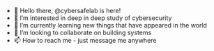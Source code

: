- 👋 Hello there, @cybersafelab is here!
- 👀 I’m interested in deep in deep study of cybersecurity 
- 🌱 I’m currently learning new things that have appeared in the world 
- 💞️ I’m looking to collaborate on building systems 
- 📫 How to reach me - just message me anywhere

<!---
cybersafelab/cybersafelab is a ✨ special ✨ repository because its `README.md` (this file) appears on your GitHub profile.
You can click the Preview link to take a look at your changes.
--->

